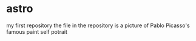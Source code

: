 # astro
my first repository
the file in the repository is a picture of Pablo Picasso's famous paint self potrait
